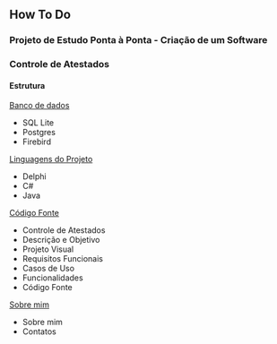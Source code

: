 ## How To Do  
### Projeto de Estudo Ponta à Ponta - Criação de um Software  
### Controle de Atestados  

#### Estrutura  

[Banco de dados](database/database.md)  
* SQL Lite  
* Postgres  
* Firebird  

[Linguagens do Projeto](project_languages/project_languages.md)  
* Delphi  
* C#  
* Java  

[Código Fonte](project_code/project_code.md)  
* Controle de Atestados  
* Descrição e Objetivo  
* Projeto Visual  
* Requisitos Funcionais  
* Casos de Uso  
* Funcionalidades  
* Código Fonte  

[Sobre mim](about/about.md)  
* Sobre mim  
* Contatos  
